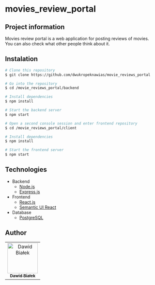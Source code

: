 # movies_review_portal

## Project information

Movies review portal is a web application for posting reviews of movies. You can also check what other people think about it.

## Instalation

```bash
# Clone this repository
$ git clone https://github.com/dwukropeknawias/movie_reviews_portal

# Go into the repository
$ cd /movie_reviews_portal/backend

# Install dependencies
$ npm install

# Start the backend server
$ npm start

# Open a second console session and enter frontend repository
$ cd /movie_reviews_portal/client

# Install dependencies
$ npm install

# Start the frontend server
$ npm start

```

## Technologies

- Backend
  - [Node.js](https://nodejs.org)
  - [Express.js](https://expressjs.com/)
- Frontend
  - [React.js](https://reactjs.org/)
  - [Semantic UI React](https://react.semantic-ui.com/)
- Database
  - [PostgreSQL](https://www.postgresql.org/)

## Author

<table align="center" >
<tr>
<td align="center">
<a href="https://github.com/dwukropeknawias">
<img src="https://avatars1.githubusercontent.com/u/45904032?s=460&v=4" width="100px;" alt="Dawid Białek"/>
<br/>
<sub><b>Dawid Białek</b></sub>
</a>
<br/>
</td>
</tr>
</table>
